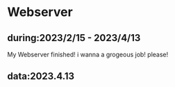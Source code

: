 # Webserver
##  during:2023/2/15 - 2023/4/13

My Webserver finished!
i wanna a grogeous job! please!

## data:2023.4.13
